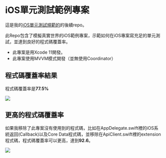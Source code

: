 # iOS單元測試範例專案

這是我的[iOS單元測試規範的](https://github.com/hayasilin/unit-tests-ios-guide)的後續repo。

此Repo包含了模擬真實世界的iOS範例專案，示範如何在iOS專案寫充足的單元測試，並達到良好的程式碼覆蓋率。

- 此專案是用Xcode 11開發。
- 此專案使用MVVM模式開發（並無使用Coordinator）

## 程式碼覆蓋率結果

程式碼覆蓋率是**77.5%**

<img src="https://github.com/hayasilin/unit-tests-ios-demo-project/blob/master/resources/code_coverage_77.png">

## 更高的程式碼覆蓋率

如果我移除了此專案沒有使用到的程式碼，比如在AppDelegate.swift裡的iOS系統返回(Callback)以及Core Data程式碼，並移除在ApiClient.swift裡的extension程式碼，程式碼覆蓋率可以更高，達到**92.6**。

<img src="https://github.com/hayasilin/unit-tests-ios-demo-project/blob/master/resources/code_coverage_92.png">